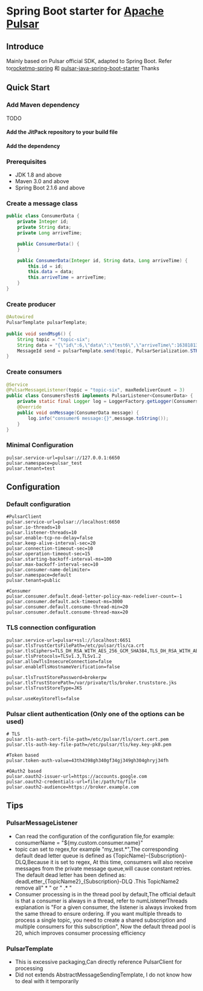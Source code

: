 # Spring Boot starter for [Apache Pulsar](https://pulsar.apache.org/)

## Introduce
Mainly based on Pulsar official SDK, adapted to Spring Boot. Refer to[rocketmq-spring](https://github.com/apache/rocketmq-spring) 和 [pulsar-java-spring-boot-starter](https://github.com/majusko/pulsar-java-spring-boot-starter) Thanks

## Quick Start
### Add Maven dependency
TODO
#### Add the JitPack repository to your build file

#### Add the dependency

### Prerequisites
* JDK 1.8 and above 
* Maven 3.0 and above
* Spring Boot 2.1.6 and above

### Create a message class
```java
public class ConsumerData {
    private Integer id;
    private String data;
    private Long arriveTime;

    public ConsumerData() {
    }

    public ConsumerData(Integer id, String data, Long arriveTime) {
        this.id = id;
        this.data = data;
        this.arriveTime = arriveTime;
    }
}
```
### Create producer
``` java
@Autowired
PulsarTemplate pulsarTemplate;
    
public void sendMsg6() {
    String topic = "topic-six";
    String data = "{\"id\":6,\"data\":\"test6\",\"arriveTime\":1638181398}";
    MessageId send = pulsarTemplate.send(topic, PulsarSerialization.STRING, data);
}
```
### Create consumers
```java
@Service
@PulsarMessageListener(topic = "topic-six", maxRedeliverCount = 3)
public class ConsumersTest6 implements PulsarListener<ConsumerData> {
    private static final Logger log = LoggerFactory.getLogger(ConsumersTest6.class);
    @Override
    public void onMessage(ConsumerData message) {
        log.info("consumer6 message:{}",message.toString());
    }
}
```
### Minimal Configuration
```properties
pulsar.service-url=pulsar://127.0.0.1:6650
pulsar.namespace=pulsar_test
pulsar.tenant=test
```
## Configuration
### Default configuration
```properties
#PulsarClient
pulsar.service-url=pulsar://localhost:6650
pulsar.io-threads=10
pulsar.listener-threads=10
pulsar.enable-tcp-no-delay=false
pulsar.keep-alive-interval-sec=20
pulsar.connection-timeout-sec=10
pulsar.operation-timeout-sec=15
pulsar.starting-backoff-interval-ms=100
pulsar.max-backoff-interval-sec=10
pulsar.consumer-name-delimiter=
pulsar.namespace=default
pulsar.tenant=public

#Consumer
pulsar.consumer.default.dead-letter-policy-max-redeliver-count=-1
pulsar.consumer.default.ack-timeout-ms=3000
pulsar.consumer.default.consume-thread-min=20
pulsar.consumer.default.consume-thread-max=20
```
### TLS connection configuration
```properties
pulsar.service-url=pulsar+ssl://localhost:6651
pulsar.tlsTrustCertsFilePath=/etc/pulsar/tls/ca.crt
pulsar.tlsCiphers=TLS_DH_RSA_WITH_AES_256_GCM_SHA384,TLS_DH_RSA_WITH_AES_256_CBC_SHA
pulsar.tlsProtocols=TLSv1.3,TLSv1.2
pulsar.allowTlsInsecureConnection=false
pulsar.enableTlsHostnameVerification=false

pulsar.tlsTrustStorePassword=brokerpw
pulsar.tlsTrustStorePath=/var/private/tls/broker.truststore.jks
pulsar.tlsTrustStoreType=JKS

pulsar.useKeyStoreTls=false
```

### Pulsar client authentication (Only one of the options can be used)
```properties
# TLS
pulsar.tls-auth-cert-file-path=/etc/pulsar/tls/cert.cert.pem
pulsar.tls-auth-key-file-path=/etc/pulsar/tls/key.key-pk8.pem

#Token based
pulsar.token-auth-value=43th4398gh340gf34gj349gh304ghryj34fh

#OAuth2 based
pulsar.oauth2-issuer-url=https://accounts.google.com
pulsar.oauth2-credentials-url=file:/path/to/file
pulsar.oauth2-audience=https://broker.example.com
```

## Tips
### PulsarMessageListener
- Can read the configuration of the configuration file,for example: consumerName = "${my.custom.consumer.name}"
- topic can set to regex,for example "my_test.*",The corresponding default dead letter queue is defined as {TopicName}-{Subscription}-DLQ,Because it is set to regex, At this time, consumers will also receive messages from the private message queue,will cause constant retries. The default dead letter has been defined as: deadLetter_{TopicName2}_{Subscription}-DLQ .This TopicName2 remove all" \* " or " .\* "
- Consumer processing is in the thread pool by default,The official default is that a consumer is always in a thread, refer to numListenerThreads explanation is  "For a given consumer, the listener is always invoked from the same thread to ensure ordering. If you want multiple threads to process a single topic, you need to create a shared subscription and multiple consumers for this subscription", Now the default thread pool is 20, which improves consumer processing efficiency
### PulsarTemplate
- This is excessive packaging,Can directly reference PulsarClient for processing
- Did not extends AbstractMessageSendingTemplate, I do not know how to deal with it temporarily


